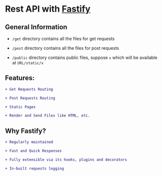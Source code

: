 # Rest API with [Fastify](//npmjs.com/fastify)


## General Information

- `/get` directory contains all the files for get requests

- `/post` directory contains all the files for post requests

- `/public` directory contains public files, suppose `x` which will be available at `URL/static/x`


## Features:
```diff
+ Get Requests Routing

+ Post Requests Routing

+ Static Pages

+ Render and Send Files like HTML, etc.
```

## Why Fastify?
```diff
+ Regularly maintained

+ Fast and Quick Responses

+ Fully extensible via its hooks, plugins and decorators

+ In-built requests logging
```
